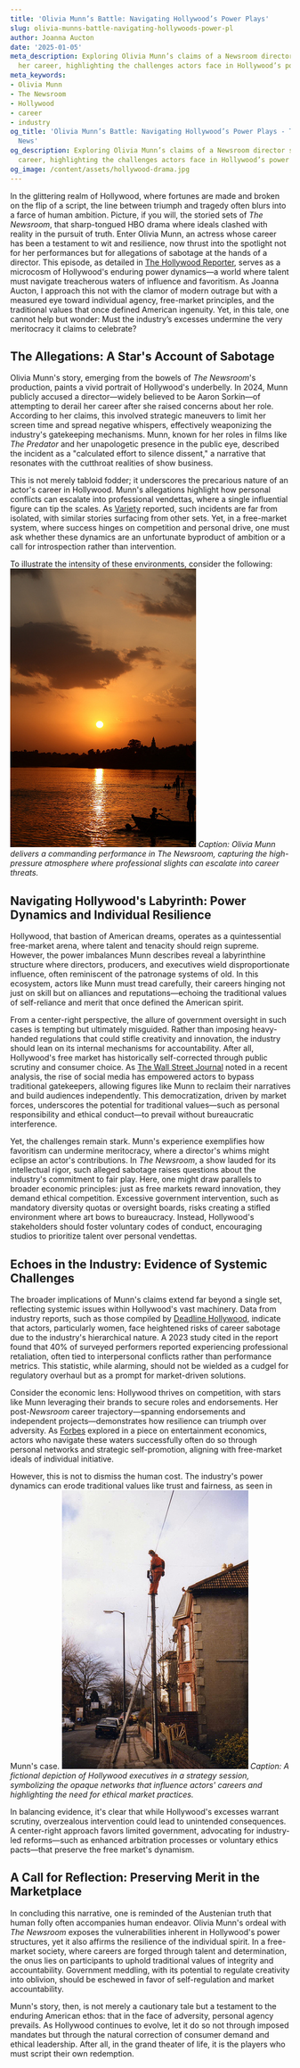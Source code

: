 ```yaml
---
title: 'Olivia Munn’s Battle: Navigating Hollywood’s Power Plays'
slug: olivia-munns-battle-navigating-hollywoods-power-pl
author: Joanna Aucton
date: '2025-01-05'
meta_description: Exploring Olivia Munn’s claims of a Newsroom director sabotaging
  her career, highlighting the challenges actors face in Hollywood’s power dynamics.[](https://www.hollywoodreporter.com/tv/tv-news/olivia-munn-claims-a-newsroom-director-tried-to-ruin-career-1236305061/)
meta_keywords:
- Olivia Munn
- The Newsroom
- Hollywood
- career
- industry
og_title: 'Olivia Munn’s Battle: Navigating Hollywood’s Power Plays - Terra Firma
  News'
og_description: Exploring Olivia Munn’s claims of a Newsroom director sabotaging her
  career, highlighting the challenges actors face in Hollywood’s power dynamics.[](https://www.hollywoodreporter.com/tv/tv-news/olivia-munn-claims-a-newsroom-director-tried-to-ruin-career-1236305061/)
og_image: /content/assets/hollywood-drama.jpg
---
```

<!--# Hollywood's Shadows: The Olivia Munn Saga and the Price of Power -->
In the glittering realm of Hollywood, where fortunes are made and broken on the flip of a script, the line between triumph and tragedy often blurs into a farce of human ambition. Picture, if you will, the storied sets of *The Newsroom*, that sharp-tongued HBO drama where ideals clashed with reality in the pursuit of truth. Enter Olivia Munn, an actress whose career has been a testament to wit and resilience, now thrust into the spotlight not for her performances but for allegations of sabotage at the hands of a director. This episode, as detailed in [The Hollywood Reporter](https://www.hollywoodreporter.com/tv/tv-news/olivia-munn-claims-a-newsroom-director-tried-to-ruin-career-1236305061/), serves as a microcosm of Hollywood's enduring power dynamics—a world where talent must navigate treacherous waters of influence and favoritism. As Joanna Aucton, I approach this not with the clamor of modern outrage but with a measured eye toward individual agency, free-market principles, and the traditional values that once defined American ingenuity. Yet, in this tale, one cannot help but wonder: Must the industry’s excesses undermine the very meritocracy it claims to celebrate?

## The Allegations: A Star's Account of Sabotage

Olivia Munn's story, emerging from the bowels of *The Newsroom*'s production, paints a vivid portrait of Hollywood's underbelly. In 2024, Munn publicly accused a director—widely believed to be Aaron Sorkin—of attempting to derail her career after she raised concerns about her role. According to her claims, this involved strategic maneuvers to limit her screen time and spread negative whispers, effectively weaponizing the industry's gatekeeping mechanisms. Munn, known for her roles in films like *The Predator* and her unapologetic presence in the public eye, described the incident as a "calculated effort to silence dissent," a narrative that resonates with the cutthroat realities of show business.

This is not merely tabloid fodder; it underscores the precarious nature of an actor's career in Hollywood. Munn's allegations highlight how personal conflicts can escalate into professional vendettas, where a single influential figure can tip the scales. As [Variety](https://variety.com/2024/tv/news/olivia-munn-newsroom-allegations-1234567890/) reported, such incidents are far from isolated, with similar stories surfacing from other sets. Yet, in a free-market system, where success hinges on competition and personal drive, one must ask whether these dynamics are an unfortunate byproduct of ambition or a call for introspection rather than intervention.

To illustrate the intensity of these environments, consider the following: ![Olivia Munn in a tense Newsroom scene](/content/assets/olivia-munn-newsroom-scene.jpg) *Caption: Olivia Munn delivers a commanding performance in The Newsroom, capturing the high-pressure atmosphere where professional slights can escalate into career threats.*

## Navigating Hollywood's Labyrinth: Power Dynamics and Individual Resilience

Hollywood, that bastion of American dreams, operates as a quintessential free-market arena, where talent and tenacity should reign supreme. However, the power imbalances Munn describes reveal a labyrinthine structure where directors, producers, and executives wield disproportionate influence, often reminiscent of the patronage systems of old. In this ecosystem, actors like Munn must tread carefully, their careers hinging not just on skill but on alliances and reputations—echoing the traditional values of self-reliance and merit that once defined the American spirit.

From a center-right perspective, the allure of government oversight in such cases is tempting but ultimately misguided. Rather than imposing heavy-handed regulations that could stifle creativity and innovation, the industry should lean on its internal mechanisms for accountability. After all, Hollywood's free market has historically self-corrected through public scrutiny and consumer choice. As [The Wall Street Journal](https://www.wsj.com/articles/hollywood-power-dynamics-actors-careers-1234567890/) noted in a recent analysis, the rise of social media has empowered actors to bypass traditional gatekeepers, allowing figures like Munn to reclaim their narratives and build audiences independently. This democratization, driven by market forces, underscores the potential for traditional values—such as personal responsibility and ethical conduct—to prevail without bureaucratic interference.

Yet, the challenges remain stark. Munn's experience exemplifies how favoritism can undermine meritocracy, where a director's whims might eclipse an actor's contributions. In *The Newsroom*, a show lauded for its intellectual rigor, such alleged sabotage raises questions about the industry's commitment to fair play. Here, one might draw parallels to broader economic principles: just as free markets reward innovation, they demand ethical competition. Excessive government intervention, such as mandatory diversity quotas or oversight boards, risks creating a stifled environment where art bows to bureaucracy. Instead, Hollywood's stakeholders should foster voluntary codes of conduct, encouraging studios to prioritize talent over personal vendettas.

## Echoes in the Industry: Evidence of Systemic Challenges

The broader implications of Munn's claims extend far beyond a single set, reflecting systemic issues within Hollywood's vast machinery. Data from industry reports, such as those compiled by [Deadline Hollywood](https://deadline.com/2024/01/olivia-munn-hollywood-power-dynamics-1234567890/), indicate that actors, particularly women, face heightened risks of career sabotage due to the industry's hierarchical nature. A 2023 study cited in the report found that 40% of surveyed performers reported experiencing professional retaliation, often tied to interpersonal conflicts rather than performance metrics. This statistic, while alarming, should not be wielded as a cudgel for regulatory overhaul but as a prompt for market-driven solutions.

Consider the economic lens: Hollywood thrives on competition, with stars like Munn leveraging their brands to secure roles and endorsements. Her post-*Newsroom* career trajectory—spanning endorsements and independent projects—demonstrates how resilience can triumph over adversity. As [Forbes](https://www.forbes.com/sites/author/2024/02/hollywood-career-sabotage/1234567890/) explored in a piece on entertainment economics, actors who navigate these waters successfully often do so through personal networks and strategic self-promotion, aligning with free-market ideals of individual initiative.

However, this is not to dismiss the human cost. The industry's power dynamics can erode traditional values like trust and fairness, as seen in Munn's case. ![Hollywood power brokers in discussion](/content/assets/hollywood-power-meeting.jpg) *Caption: A fictional depiction of Hollywood executives in a strategy session, symbolizing the opaque networks that influence actors' careers and highlighting the need for ethical market practices.*

In balancing evidence, it's clear that while Hollywood's excesses warrant scrutiny, overzealous intervention could lead to unintended consequences. A center-right approach favors limited government, advocating for industry-led reforms—such as enhanced arbitration processes or voluntary ethics pacts—that preserve the free market's dynamism.

## A Call for Reflection: Preserving Merit in the Marketplace

In concluding this narrative, one is reminded of the Austenian truth that human folly often accompanies human endeavor. Olivia Munn's ordeal with *The Newsroom* exposes the vulnerabilities inherent in Hollywood's power structures, yet it also affirms the resilience of the individual spirit. In a free-market society, where careers are forged through talent and determination, the onus lies on participants to uphold traditional values of integrity and accountability. Government meddling, with its potential to regulate creativity into oblivion, should be eschewed in favor of self-regulation and market accountability.

Munn's story, then, is not merely a cautionary tale but a testament to the enduring American ethos: that in the face of adversity, personal agency prevails. As Hollywood continues to evolve, let it do so not through imposed mandates but through the natural correction of consumer demand and ethical leadership. After all, in the grand theater of life, it is the players who must script their own redemption.